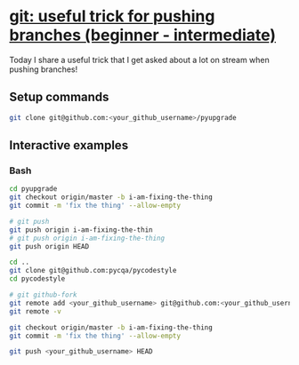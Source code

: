 # [git: useful trick for pushing branches (beginner - intermediate)](https://youtu.be/bItxrNqJ5UQ)

Today I share a useful trick that I get asked about a lot on stream when pushing branches!

## Setup commands

```bash
git clone git@github.com:<your_github_username>/pyupgrade
```

## Interactive examples

### Bash

```bash
cd pyupgrade
git checkout origin/master -b i-am-fixing-the-thing
git commit -m 'fix the thing' --allow-empty

# git push
git push origin i-am-fixing-the-thin
# git push origin i-am-fixing-the-thing
git push origin HEAD

cd ..
git clone git@github.com:pycqa/pycodestyle
cd pycodestyle

# git github-fork
git remote add <your_github_username> git@github.com:<your_github_username>/pycodestyle
git remote -v

git checkout origin/master -b i-am-fixing-the-thing
git commit -m 'fix the thing' --allow-empty

git push <your_github_username> HEAD
```
